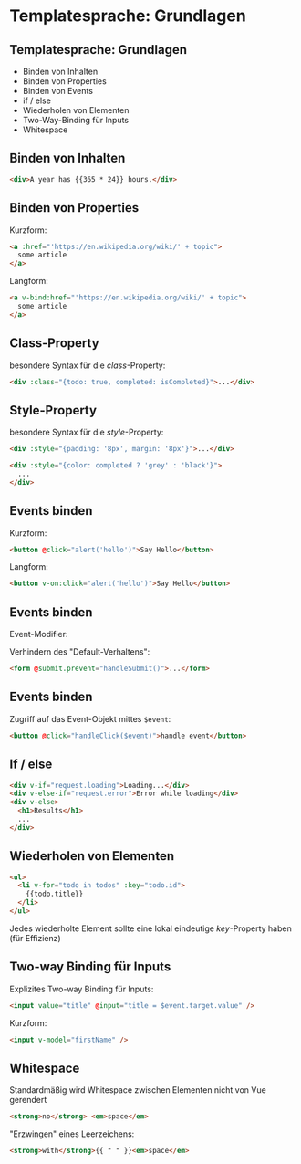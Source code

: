# Templatesprache: Grundlagen

## Templatesprache: Grundlagen

- Binden von Inhalten
- Binden von Properties
- Binden von Events
- if / else
- Wiederholen von Elementen
- Two-Way-Binding für Inputs
- Whitespace

## Binden von Inhalten

```html
<div>A year has {{365 * 24}} hours.</div>
```

## Binden von Properties

Kurzform:

```html
<a :href="'https://en.wikipedia.org/wiki/' + topic">
  some article
</a>
```

Langform:

```html
<a v-bind:href="'https://en.wikipedia.org/wiki/' + topic">
  some article
</a>
```

## Class-Property

besondere Syntax für die _class_-Property:

```html
<div :class="{todo: true, completed: isCompleted}">...</div>
```

## Style-Property

besondere Syntax für die _style_-Property:

```html
<div :style="{padding: '8px', margin: '8px'}">...</div>
```

```html
<div :style="{color: completed ? 'grey' : 'black'}">
  ...
</div>
```

## Events binden

Kurzform:

```html
<button @click="alert('hello')">Say Hello</button>
```

Langform:

```html
<button v-on:click="alert('hello')">Say Hello</button>
```

## Events binden

Event-Modifier:

Verhindern des "Default-Verhaltens":

```html
<form @submit.prevent="handleSubmit()">...</form>
```

## Events binden

Zugriff auf das Event-Objekt mittes `$event`:

```html
<button @click="handleClick($event)">handle event</button>
```

## If / else

```html
<div v-if="request.loading">Loading...</div>
<div v-else-if="request.error">Error while loading</div>
<div v-else>
  <h1>Results</h1>
  ...
</div>
```

## Wiederholen von Elementen

```html
<ul>
  <li v-for="todo in todos" :key="todo.id">
    {{todo.title}}
  </li>
</ul>
```

Jedes wiederholte Element sollte eine lokal eindeutige _key_-Property haben (für Effizienz)

## Two-way Binding für Inputs

Explizites Two-way Binding für Inputs:

```html
<input value="title" @input="title = $event.target.value" />
```

Kurzform:

```html
<input v-model="firstName" />
```

## Whitespace

Standardmäßig wird Whitespace zwischen Elementen nicht von Vue gerendert

```html
<strong>no</strong> <em>space</em>
```

"Erzwingen" eines Leerzeichens:

```html
<strong>with</strong>{{ " " }}<em>space</em>
```
